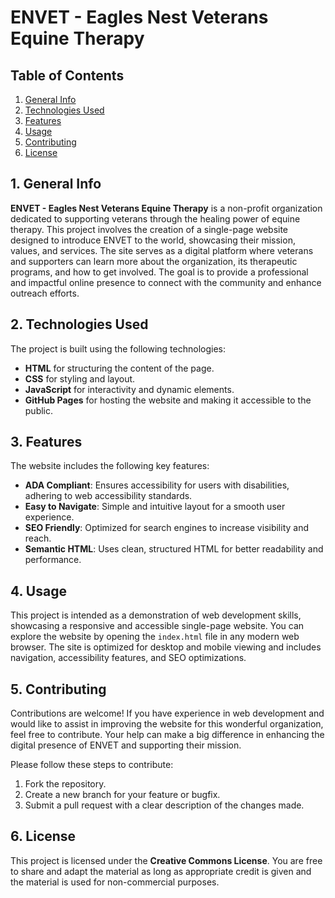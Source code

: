 # ENVET - Eagles Nest Veterans Equine Therapy

## Table of Contents
1. [General Info](#1-general-info)
2. [Technologies Used](#2-technologies-used)
3. [Features](#3-features)
4. [Usage](#4-usage)
5. [Contributing](#5-contributing)
6. [License](#6-license)

## 1. General Info
**ENVET - Eagles Nest Veterans Equine Therapy** is a non-profit organization dedicated to supporting veterans through the healing power of equine therapy. This project involves the creation of a single-page website designed to introduce ENVET to the world, showcasing their mission, values, and services. The site serves as a digital platform where veterans and supporters can learn more about the organization, its therapeutic programs, and how to get involved. The goal is to provide a professional and impactful online presence to connect with the community and enhance outreach efforts.

## 2. Technologies Used
The project is built using the following technologies:
- **HTML** for structuring the content of the page.
- **CSS** for styling and layout.
- **JavaScript** for interactivity and dynamic elements.
- **GitHub Pages** for hosting the website and making it accessible to the public.

## 3. Features
The website includes the following key features:
- **ADA Compliant**: Ensures accessibility for users with disabilities, adhering to web accessibility standards.
- **Easy to Navigate**: Simple and intuitive layout for a smooth user experience.
- **SEO Friendly**: Optimized for search engines to increase visibility and reach.
- **Semantic HTML**: Uses clean, structured HTML for better readability and performance.

## 4. Usage
This project is intended as a demonstration of web development skills, showcasing a responsive and accessible single-page website. You can explore the website by opening the `index.html` file in any modern web browser. The site is optimized for desktop and mobile viewing and includes navigation, accessibility features, and SEO optimizations.

## 5. Contributing
Contributions are welcome! If you have experience in web development and would like to assist in improving the website for this wonderful organization, feel free to contribute. Your help can make a big difference in enhancing the digital presence of ENVET and supporting their mission.

Please follow these steps to contribute:
1. Fork the repository.
2. Create a new branch for your feature or bugfix.
3. Submit a pull request with a clear description of the changes made.

## 6. License
This project is licensed under the **Creative Commons License**. You are free to share and adapt the material as long as appropriate credit is given and the material is used for non-commercial purposes.
